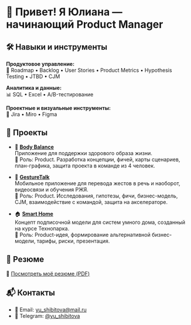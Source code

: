 # 👋 Привет! Я Юлиана — начинающий Product Manager



## 🛠️ Навыки и инструменты

**Продуктовое управление:**  
📌 Roadmap • Backlog • User Stories • Product Metrics • Hypothesis Testing • JTBD • CJM

**Аналитика и данные:**  
📊 SQL • Excel • A/B-тестирование

**Проектные и визуальные инструменты:**  
🧩 Jira • Miro • Figma



## 🚀 Проекты

- 🧘 **[Body Balance](https://github.com/shibitovaYU/Body-Balance.git)**  
  Приложение для поддержки здорового образа жизни.  
  📌 Роль: Product. Разработка концепции, фичей, карты сценариев, план-графика, защита проекта в команде из 4 человек.  

- 🤟 **[GestureTalk](https://github.com/shibitovaYU/GestureTalk.git)**  
  Мобильное приложение для перевода жестов в речь и наоборот, видеосвязи и обучения РЖЯ.  
  📌 Роль: Product. Исследования, гипотезы, фичи, бизнес-модель, CJM, взаимодействие с командой, защита на акселераторе.  

- 🏠 **[Smart Home](https://github.com/shibitovaYU/SMART-HOME.git)**  
  Концепт подписочной модели для систем умного дома, созданный на курсе Технопарка.  
  📌 Роль: Product-идея, формирование альтернативной бизнес-модели, тарифы, риски, презентация.



## 📄 Резюме

📎 [Посмотреть моё резюме (PDF)](https://raw.githubusercontent.com/shibitovaYU/cv/main/actual%20resume.pdf)


## 📬 Контакты

- 📧 Email: yu_shibitova@mail.ru  
- 💬 Telegram: [@yu_shibitova](https://t.me/yu_shibitova)  
